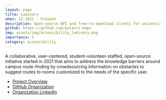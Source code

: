 ```yaml
---
layout: page
title: Luminary
when: 12.2021 - Present
description: Open-source API and free-to-download clients for universities and organizations to develop campus maps that crowdsource data on accessible routes and potential obstacles, and provide user-specific directions.
github: https://github.com/polaris-maps
img: assets/img/accessibility_luminary.png
importance: 1
category: accessibility
---
```


A collaborative, user-centered, student-volunteer-staffed, open-source initiative started in 2021 that aims to address the knowledge barriers around campus route-finding by crowdsourcing information on obstacles to suggest routes to rooms customized to the needs of the specific user.

<ul class="actions">
    <li><a href="https://docs.google.com/presentation/d/1D7z0PFlWrLBKqIl4NDVLWi8eKbG7dHSm/edit?usp=sharing&ouid=105001790425137081021&rtpof=true&sd=true" class="button">Project Overview</a></li>
    <li><a href="https://github.com/polaris-maps" class="button">GitHub Organization</a></li>
    <li><a href="https://www.linkedin.com/company/luminary-maps/" class="button">Organization LinkedIn</a></li>
</ul>